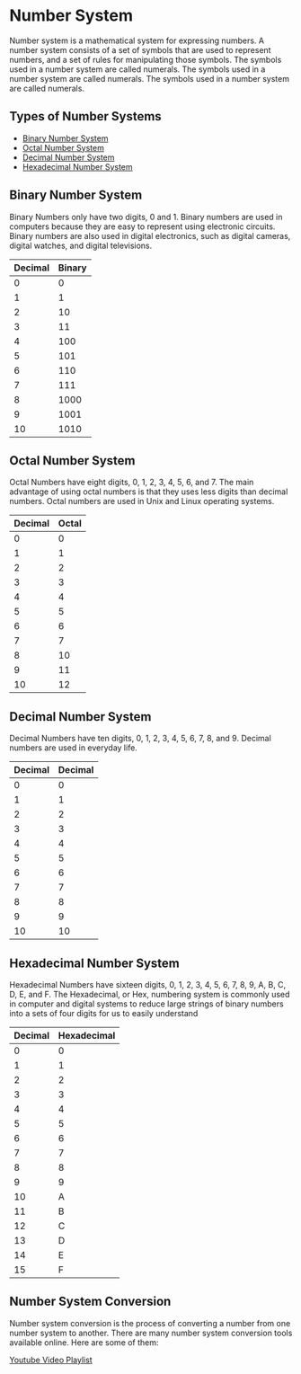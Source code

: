 # Number System
Number system is a mathematical system for expressing numbers. A number system consists of a set of symbols that are used to represent numbers, and a set of rules for manipulating those symbols. The symbols used in a number system are called numerals. The symbols used in a number system are called numerals. The symbols used in a number system are called numerals.

## Types of Number Systems
- [Binary Number System](#binary-number-system)
- [Octal Number System](#octal-number-system)
- [Decimal Number System](#decimal-number-system)
- [Hexadecimal Number System](#hexadecimal-number-system)

## Binary Number System
Binary Numbers only have two digits, 0 and 1. Binary numbers are used in computers because they are easy to represent using electronic circuits. Binary numbers are also used in digital electronics, such as digital cameras, digital watches, and digital televisions.

| Decimal | Binary |
|---------|--------|
| 0       | 0      |
| 1       | 1      |
| 2       | 10     |
| 3       | 11     |
| 4       | 100    |
| 5       | 101    |
| 6       | 110    |
| 7       | 111    |
| 8       | 1000   |
| 9       | 1001   |
| 10      | 1010   |

## Octal Number System
Octal Numbers have eight digits, 0, 1, 2, 3, 4, 5, 6, and 7. The main advantage of using octal numbers is that they uses less digits than decimal numbers. Octal numbers are used in Unix and Linux operating systems.

| Decimal | Octal |
|---------|-------|
| 0       | 0     |
| 1       | 1     |
| 2       | 2     |
| 3       | 3     |
| 4       | 4     |
| 5       | 5     |
| 6       | 6     |
| 7       | 7     |
| 8       | 10    |
| 9       | 11    |
| 10      | 12    |

## Decimal Number System
Decimal Numbers have ten digits, 0, 1, 2, 3, 4, 5, 6, 7, 8, and 9. Decimal numbers are used in everyday life.

| Decimal | Decimal |
|---------|---------|
| 0       | 0       |
| 1       | 1       |
| 2       | 2       |
| 3       | 3       |
| 4       | 4       |
| 5       | 5       |
| 6       | 6       |
| 7       | 7       |
| 8       | 8       |
| 9       | 9       |
| 10      | 10      |

## Hexadecimal Number System
Hexadecimal Numbers have sixteen digits, 0, 1, 2, 3, 4, 5, 6, 7, 8, 9, A, B, C, D, E, and F. The Hexadecimal, or Hex, numbering system is commonly used in computer and digital systems to reduce large strings of binary numbers into a sets of four digits for us to easily understand

| Decimal | Hexadecimal |
|---------|-------------|
| 0       | 0           |
| 1       | 1           |
| 2       | 2           |
| 3       | 3           |
| 4       | 4           |
| 5       | 5           |
| 6       | 6           |
| 7       | 7           |
| 8       | 8           |
| 9       | 9           |
| 10      | A           |
| 11      | B           |
| 12      | C           |
| 13      | D           |
| 14      | E           |
| 15      | F           |

## Number System Conversion
Number system conversion is the process of converting a number from one number system to another. There are many number system conversion tools available online. Here are some of them:

[Youtube Video Playlist](https://www.youtube.com/playlist?list=PL0o_zxa4K1BXCpQbUdf0htZE8SS0PYjy-)



